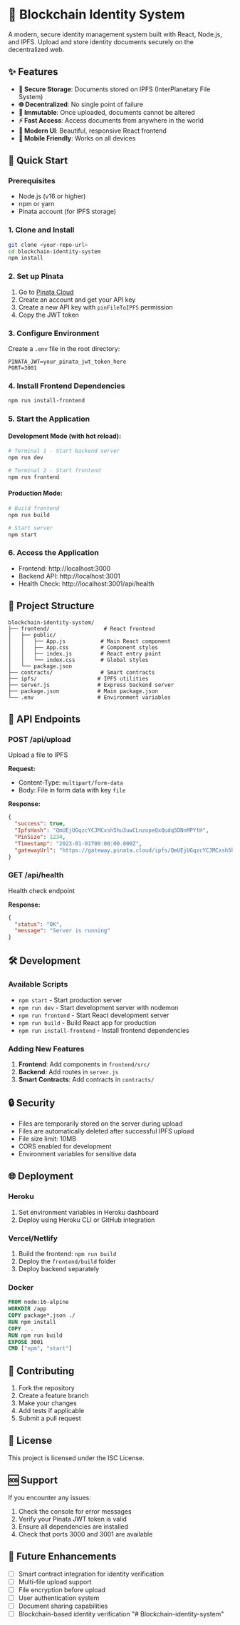 # 🔗 Blockchain Identity System

A modern, secure identity management system built with React, Node.js, and IPFS. Upload and store identity documents securely on the decentralized web.

## ✨ Features

- **🔐 Secure Storage**: Documents stored on IPFS (InterPlanetary File System)
- **🌐 Decentralized**: No single point of failure
- **🔗 Immutable**: Once uploaded, documents cannot be altered
- **⚡ Fast Access**: Access documents from anywhere in the world
- **🎨 Modern UI**: Beautiful, responsive React frontend
- **📱 Mobile Friendly**: Works on all devices

## 🚀 Quick Start

### Prerequisites

- Node.js (v16 or higher)
- npm or yarn
- Pinata account (for IPFS storage)

### 1. Clone and Install

```bash
git clone <your-repo-url>
cd blockchain-identity-system
npm install
```

### 2. Set up Pinata

1. Go to [Pinata Cloud](https://app.pinata.cloud/)
2. Create an account and get your API key
3. Create a new API key with `pinFileToIPFS` permission
4. Copy the JWT token

### 3. Configure Environment

Create a `.env` file in the root directory:

```env
PINATA_JWT=your_pinata_jwt_token_here
PORT=3001
```

### 4. Install Frontend Dependencies

```bash
npm run install-frontend
```

### 5. Start the Application

#### Development Mode (with hot reload):
```bash
# Terminal 1 - Start backend server
npm run dev

# Terminal 2 - Start frontend
npm run frontend
```

#### Production Mode:
```bash
# Build frontend
npm run build

# Start server
npm start
```

### 6. Access the Application

- Frontend: http://localhost:3000
- Backend API: http://localhost:3001
- Health Check: http://localhost:3001/api/health

## 📁 Project Structure

```
blockchain-identity-system/
├── frontend/                 # React frontend
│   ├── public/
│   │   ├── App.js           # Main React component
│   │   ├── App.css          # Component styles
│   │   ├── index.js         # React entry point
│   │   └── index.css        # Global styles
│   └── package.json
├── contracts/               # Smart contracts
├── ipfs/                   # IPFS utilities
├── server.js               # Express backend server
├── package.json            # Main package.json
└── .env                    # Environment variables
```

## 🔧 API Endpoints

### POST /api/upload
Upload a file to IPFS

**Request:**
- Content-Type: `multipart/form-data`
- Body: File in form data with key `file`

**Response:**
```json
{
  "success": true,
  "IpfsHash": "QmUEjUGqzcYCJMCxsh5hu3uwCLnzopeQxQudq5DNnMPYtH",
  "PinSize": 1234,
  "Timestamp": "2023-01-01T00:00:00.000Z",
  "gatewayUrl": "https://gateway.pinata.cloud/ipfs/QmUEjUGqzcYCJMCxsh5hu3uwCLnzopeQxQudq5DNnMPYtH"
}
```

### GET /api/health
Health check endpoint

**Response:**
```json
{
  "status": "OK",
  "message": "Server is running"
}
```

## 🛠️ Development

### Available Scripts

- `npm start` - Start production server
- `npm run dev` - Start development server with nodemon
- `npm run frontend` - Start React development server
- `npm run build` - Build React app for production
- `npm run install-frontend` - Install frontend dependencies

### Adding New Features

1. **Frontend**: Add components in `frontend/src/`
2. **Backend**: Add routes in `server.js`
3. **Smart Contracts**: Add contracts in `contracts/`

## 🔒 Security

- Files are temporarily stored on the server during upload
- Files are automatically deleted after successful IPFS upload
- File size limit: 10MB
- CORS enabled for development
- Environment variables for sensitive data

## 🌐 Deployment

### Heroku
1. Set environment variables in Heroku dashboard
2. Deploy using Heroku CLI or GitHub integration

### Vercel/Netlify
1. Build the frontend: `npm run build`
2. Deploy the `frontend/build` folder
3. Deploy backend separately

### Docker
```dockerfile
FROM node:16-alpine
WORKDIR /app
COPY package*.json ./
RUN npm install
COPY . .
RUN npm run build
EXPOSE 3001
CMD ["npm", "start"]
```

## 🤝 Contributing

1. Fork the repository
2. Create a feature branch
3. Make your changes
4. Add tests if applicable
5. Submit a pull request

## 📄 License

This project is licensed under the ISC License.

## 🆘 Support

If you encounter any issues:

1. Check the console for error messages
2. Verify your Pinata JWT token is valid
3. Ensure all dependencies are installed
4. Check that ports 3000 and 3001 are available

## 🔮 Future Enhancements

- [ ] Smart contract integration for identity verification
- [ ] Multi-file upload support
- [ ] File encryption before upload
- [ ] User authentication system
- [ ] Document sharing capabilities
- [ ] Blockchain-based identity verification
"# Blockchain-identity-system" 

